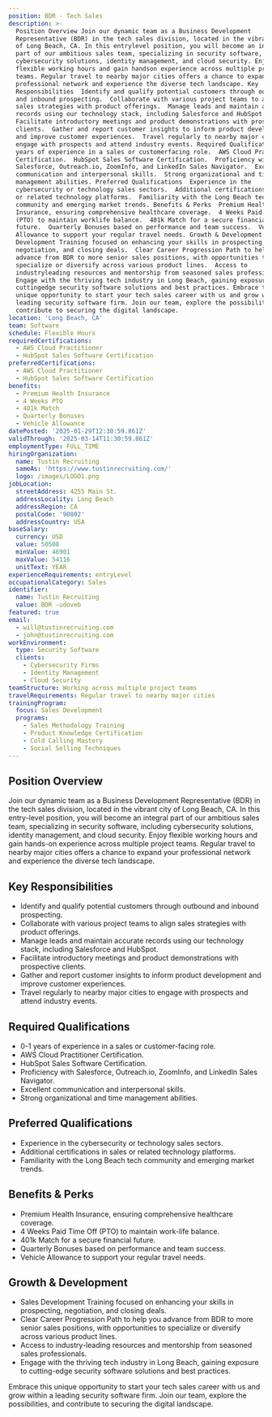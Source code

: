 ```yaml
---
position: BDR - Tech Sales
description: >-
  Position Overview Join our dynamic team as a Business Development
  Representative (BDR) in the tech sales division, located in the vibrant city
  of Long Beach, CA. In this entrylevel position, you will become an integral
  part of our ambitious sales team, specializing in security software, including
  cybersecurity solutions, identity management, and cloud security. Enjoy
  flexible working hours and gain handson experience across multiple project
  teams. Regular travel to nearby major cities offers a chance to expand your
  professional network and experience the diverse tech landscape. Key
  Responsibilities  Identify and qualify potential customers through outbound
  and inbound prospecting.  Collaborate with various project teams to align
  sales strategies with product offerings.  Manage leads and maintain accurate
  records using our technology stack, including Salesforce and HubSpot. 
  Facilitate introductory meetings and product demonstrations with prospective
  clients.  Gather and report customer insights to inform product development
  and improve customer experiences.  Travel regularly to nearby major cities to
  engage with prospects and attend industry events. Required Qualifications  01
  years of experience in a sales or customerfacing role.  AWS Cloud Practitioner
  Certification.  HubSpot Sales Software Certification.  Proficiency with
  Salesforce, Outreach.io, ZoomInfo, and LinkedIn Sales Navigator.  Excellent
  communication and interpersonal skills.  Strong organizational and time
  management abilities. Preferred Qualifications  Experience in the
  cybersecurity or technology sales sectors.  Additional certifications in sales
  or related technology platforms.  Familiarity with the Long Beach tech
  community and emerging market trends. Benefits & Perks  Premium Health
  Insurance, ensuring comprehensive healthcare coverage.  4 Weeks Paid Time Off
  (PTO) to maintain worklife balance.  401k Match for a secure financial
  future.  Quarterly Bonuses based on performance and team success.  Vehicle
  Allowance to support your regular travel needs. Growth & Development  Sales
  Development Training focused on enhancing your skills in prospecting,
  negotiation, and closing deals.  Clear Career Progression Path to help you
  advance from BDR to more senior sales positions, with opportunities to
  specialize or diversify across various product lines.  Access to
  industryleading resources and mentorship from seasoned sales professionals. 
  Engage with the thriving tech industry in Long Beach, gaining exposure to
  cuttingedge security software solutions and best practices. Embrace this
  unique opportunity to start your tech sales career with us and grow within a
  leading security software firm. Join our team, explore the possibilities, and
  contribute to securing the digital landscape.
location: 'Long Beach, CA'
team: Software
schedule: Flexible Hours
requiredCertifications:
  - AWS Cloud Practitioner
  - HubSpot Sales Software Certification
preferredCertifications:
  - AWS Cloud Practitioner
  - HubSpot Sales Software Certification
benefits:
  - Premium Health Insurance
  - 4 Weeks PTO
  - 401k Match
  - Quarterly Bonuses
  - Vehicle Allowance
datePosted: '2025-01-29T12:30:59.861Z'
validThrough: '2025-03-14T11:30:59.861Z'
employmentType: FULL_TIME
hiringOrganization:
  name: Tustin Recruiting
  sameAs: 'https://www.tustinrecruiting.com/'
  logo: /images/LOGO1.png
jobLocation:
  streetAddress: 4255 Main St.
  addressLocality: Long Beach
  addressRegion: CA
  postalCode: '90802'
  addressCountry: USA
baseSalary:
  currency: USD
  value: 50508
  minValue: 46901
  maxValue: 54116
  unitText: YEAR
experienceRequirements: entryLevel
occupationalCategory: Sales
identifier:
  name: Tustin Recruiting
  value: BDR -udoveb
featured: true
email:
  - will@tustinrecruiting.com
  - john@tustinrecruiting.com
workEnvironment:
  type: Security Software
  clients:
    - Cybersecurity Firms
    - Identity Management
    - Cloud Security
teamStructure: Working across multiple project teams
travelRequirements: Regular travel to nearby major cities
trainingProgram:
  focus: Sales Development
  programs:
    - Sales Methodology Training
    - Product Knowledge Certification
    - Cold Calling Mastery
    - Social Selling Techniques
---
```




## Position Overview

Join our dynamic team as a Business Development Representative (BDR) in the tech sales division, located in the vibrant city of Long Beach, CA. In this entry-level position, you will become an integral part of our ambitious sales team, specializing in security software, including cybersecurity solutions, identity management, and cloud security. Enjoy flexible working hours and gain hands-on experience across multiple project teams. Regular travel to nearby major cities offers a chance to expand your professional network and experience the diverse tech landscape.

## Key Responsibilities

- Identify and qualify potential customers through outbound and inbound prospecting.
- Collaborate with various project teams to align sales strategies with product offerings.
- Manage leads and maintain accurate records using our technology stack, including Salesforce and HubSpot.
- Facilitate introductory meetings and product demonstrations with prospective clients.
- Gather and report customer insights to inform product development and improve customer experiences.
- Travel regularly to nearby major cities to engage with prospects and attend industry events.

## Required Qualifications

- 0-1 years of experience in a sales or customer-facing role.
- AWS Cloud Practitioner Certification.
- HubSpot Sales Software Certification.
- Proficiency with Salesforce, Outreach.io, ZoomInfo, and LinkedIn Sales Navigator.
- Excellent communication and interpersonal skills.
- Strong organizational and time management abilities.

## Preferred Qualifications

- Experience in the cybersecurity or technology sales sectors.
- Additional certifications in sales or related technology platforms.
- Familiarity with the Long Beach tech community and emerging market trends.

## Benefits & Perks

- Premium Health Insurance, ensuring comprehensive healthcare coverage.
- 4 Weeks Paid Time Off (PTO) to maintain work-life balance.
- 401k Match for a secure financial future.
- Quarterly Bonuses based on performance and team success.
- Vehicle Allowance to support your regular travel needs.

## Growth & Development

- Sales Development Training focused on enhancing your skills in prospecting, negotiation, and closing deals.
- Clear Career Progression Path to help you advance from BDR to more senior sales positions, with opportunities to specialize or diversify across various product lines.
- Access to industry-leading resources and mentorship from seasoned sales professionals.
- Engage with the thriving tech industry in Long Beach, gaining exposure to cutting-edge security software solutions and best practices.

Embrace this unique opportunity to start your tech sales career with us and grow within a leading security software firm. Join our team, explore the possibilities, and contribute to securing the digital landscape.
